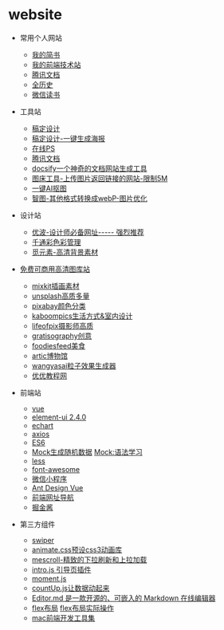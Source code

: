 # website

- 常用个人网站
   - [我的简书](https://www.jianshu.com/u/8fc85165da02)
   - [我的前端技术站](https://lavendergirl.github.io/docsify/#/)
   - [腾讯文档](https://docs.qq.com/desktop/)
   - [全历史](https://www.allhistory.com/)
   - [微信读书](https://weread.qq.com/web/category/all)

- 工具站
  - [稿定设计](https://www.gaoding.com/) 
  - [稿定设计-一键生成海报](https://www.gaoding.com/design?id=13468739&mode=user)
  - [在线PS](https://ps.gaoding.com/#/)
  - [腾讯文档](https://docs.qq.com/desktop/)
  - [docsify一个神奇的文档网站生成工具](https://docsify.js.org/#/zh-cn/)
  - [图床工具-上传图片返回链接的网站-限制5M](https://sm.ms/)
  - [一键AI抠图](https://www.remove.bg/)
  - [智图-其他格式转换成webP-图片优化](http://zhitu.isux.us/)
  
- 设计站 
  - [优波-设计师必备网址----- 强烈推荐](https://www.ubuuk.com/)
  - [千通彩色彩管理](https://www.qtccolor.com/Product/GP1601N.aspx#tab=1)
  - [觅元素-高清背景素材](http://www.51yuansu.com/)

- [免费可商用高清图库站](https://www.uisdc.com/15-commercially-available-gallery)
  - [mixkit插画素材](https://mixkit.co/art/)
  - [unsplash高质多量](https://unsplash.com/)
  - [pixabay颜色分类](https://pixabay.com/photos/)
  - [kaboompics生活方式&室内设计](https://kaboompics.com/gallery)
  - [lifeofpix摄影师高质](https://www.lifeofpix.com/)
  - [gratisography创意](https://gratisography.com/)
  - [foodiesfeed美食](https://www.foodiesfeed.com/)
  - [artic博物馆](https://www.artic.edu/collection)
  - [wangyasai粒子效果生成器](https://wangyasai.github.io/designtools.html)
  - [优优教程网](https://uiiiuiii.com/inspiration#inspiration-menu)
  
- 前端站
  - [vue](https://cn.vuejs.org/) 
  - [element-ui 2.4.0](https://element.eleme.cn/#/zh-CN)
  - [echart](https://echarts.baidu.com/api.html#echarts) 
  - [axios](http://www.axios-js.com/)
  - [ES6](http://es6.ruanyifeng.com/)
  - [Mock生成随机数据](http://mockjs.com/) [Mock:语法学习](https://segmentfault.com/a/1190000010211622)
  - [less](http://lesscss.cn/)
  - [font-awesome](http://www.fontawesome.com.cn/)
  - [微信小程序](https://developers.weixin.qq.com/miniprogram/dev/framework/)
  - [Ant Design Vue](https://vue.ant.design/docs/vue/introduce-cn/)
  - [前端网址导航](http://www.alloyteam.com/nav/)
  - [掘金酱](http://e.xitu.io/)

- 第三方组件
  - [swiper](https://www.swiper.com.cn/)
  - [animate.css预设css3动画库](https://github.com/daneden/animate.css)
  - [mescroll-精致的下拉刷新和上拉加载](http://www.mescroll.com/)
  - [intro.js 引导页插件](https://introjs.com/)
  - [moment.js](http://momentjs.cn/docs/)
  - [countUp.js让数据动起来](http://inorganik.github.io/countUp.js/)
  - [Editor.md 是一款开源的、可嵌入的 Markdown 在线编辑器](https://github.com/pandao/editor.md)
  - [flex布局](https://www.runoob.com/w3cnote/flex-grammar.html) [flex布局实际操作](http://flexbox.help/)
  - [mac前端开发工具集](https://segmentfault.com/a/1190000015049824?utm_source=channel-hottest)


